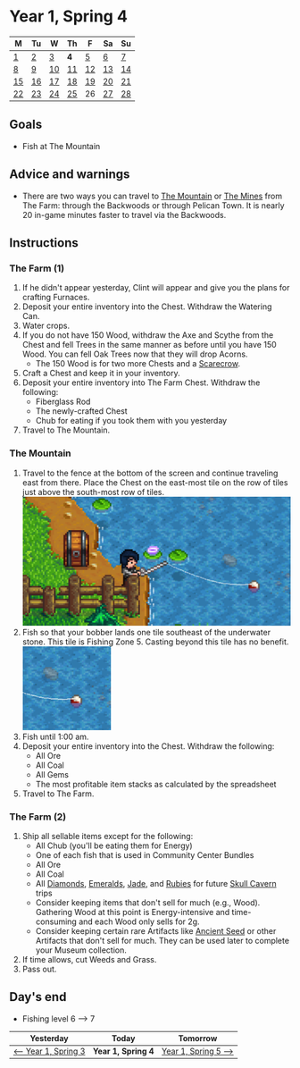 <link rel="stylesheet" href="styles.css"></link>

# Year 1, Spring 4

| M                          | Tu                        | W                         | Th                        | F                         | Sa                        | Su                        |
| -------------------------- | ------------------------- | ------------------------- | ------------------------- |-------------------------- | ------------------------- | ------------------------- |
| [1](year-1-spring-1.md)    | [2](year-1-spring-2.md)   | [3](year-1-spring-3.md)   | **4**                     | [5](year-1-spring-5.md)   | [6](year-1-spring-6.md)   | [7](year-1-spring-7.md)   |
| [8](year-1-spring-8.md)    | [9](year-1-spring-9.md)   | [10](year-1-spring-10.md) | [11](year-1-spring-11.md) | [12](year-1-spring-12.md) | [13](year-1-spring-13.md) | [14](year-1-spring-14.md) |
| [15](year-1-spring-15.md)  | [16](year-1-spring-16.md) | [17](year-1-spring-17.md) | [18](year-1-spring-18.md) | [19](year-1-spring-19.md) | [20](year-1-spring-20.md) | [21](year-1-spring-21.md) |
| [22](year-1-spring-22.md)  | [23](year-1-spring-23.md) | [24](year-1-spring-24.md) | [25](year-1-spring-25.md) | <span class="ng">26</span>| [27](year-1-spring-27.md) | [28](year-1-spring-28.md) |

## Goals

- Fish at The Mountain

## Advice and warnings

- There are two ways you can travel to [The Mountain](https://stardewvalleywiki.com/The_Mountain) or [The Mines](https://stardewvalleywiki.com/The_Mines) from The Farm: through the Backwoods or through Pelican Town. It is nearly 20 in-game minutes faster to travel via the Backwoods.

## Instructions

### The Farm (1)

1. If he didn't appear yesterday, Clint will appear and give you the plans for crafting Furnaces.
2. Deposit your entire inventory into the Chest. Withdraw the Watering Can.
3. Water crops.
4. If you do not have 150 Wood, withdraw the Axe and Scythe from the Chest and fell Trees in the same manner as before until you have 150 Wood. You can fell Oak Trees now that they will drop Acorns.
   - The 150 Wood is for two more Chests and a [Scarecrow](https://stardewvalleywiki.com/Scarecrow).
5. Craft a Chest and keep it in your inventory.
6. Deposit your entire inventory into The Farm Chest. Withdraw the following:
   - Fiberglass Rod
   - The newly-crafted Chest
   - Chub for eating if you took them with you yesterday
7. Travel to The Mountain.

### The Mountain

1. Travel to the fence at the bottom of the screen and continue traveling east from there. Place the Chest on the east-most tile on the row of tiles just above the south-most row of tiles.<br />![The Mountain Chest](images/year-1-sprint-4-the-mountain-chest.png)
2. Fish so that your bobber lands one tile southeast of the underwater stone. This tile is Fishing Zone 5. Casting beyond this tile has no benefit.<br />![The Mountain Bobber](images/year-1-sprint-4-the-mountain-bobber.png)
3. Fish until 1:00 am.
4. Deposit your entire inventory into the Chest. Withdraw the following:
   - All Ore
   - All Coal
   - All Gems
   - The most profitable item stacks as calculated by the spreadsheet
5. Travel to The Farm.

### The Farm (2)

1. Ship all sellable items except for the following:
   - All Chub (you'll be eating them for Energy)
   - One of each fish that is used in Community Center Bundles
   - All Ore
   - All Coal
   - All [Diamonds](https://stardewvalleywiki.com/Diamond), [Emeralds](https://stardewvalleywiki.com/Emerald), [Jade](https://stardewvalleywiki.com/Jade), and [Rubies](https://stardewvalleywiki.com/Ruby) for future [Skull Cavern](https://stardewvalleywiki.com/Skull_Cavern) trips
   - Consider keeping items that don't sell for much (e.g., Wood). Gathering Wood at this point is Energy-intensive and time-consuming and each Wood only sells for 2g.
   - Consider keeping certain rare Artifacts like [Ancient Seed](https://stardewvalleywiki.com/Ancient_Seed) or other Artifacts that don't sell for much. They can be used later to complete your Museum collection.
2. If time allows, cut Weeds and Grass.
3. Pass out.

## Day's end

- Fishing level 6 ⟶ 7

| Yesterday                                 | Today                 | Tomorrow                                    |
| ----------------------------------------- | --------------------- | ------------------------------------------- |
| [⟵ Year 1, Spring 3](year-1-spring-3.md) | **Year 1, Spring 4**  | [Year 1, Spring 5 ⟶](year-1-spring-5.md)   |
